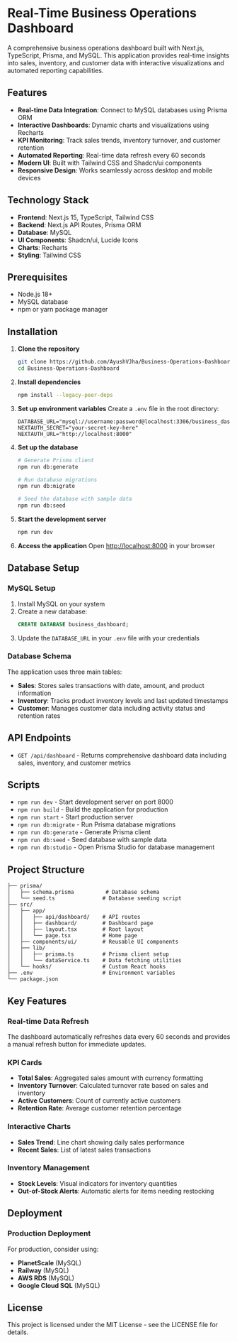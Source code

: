 # Real-Time Business Operations Dashboard

A comprehensive business operations dashboard built with Next.js, TypeScript, Prisma, and MySQL. This application provides real-time insights into sales, inventory, and customer data with interactive visualizations and automated reporting capabilities.

## Features

- **Real-time Data Integration**: Connect to MySQL databases using Prisma ORM
- **Interactive Dashboards**: Dynamic charts and visualizations using Recharts
- **KPI Monitoring**: Track sales trends, inventory turnover, and customer retention
- **Automated Reporting**: Real-time data refresh every 60 seconds
- **Modern UI**: Built with Tailwind CSS and Shadcn/ui components
- **Responsive Design**: Works seamlessly across desktop and mobile devices

## Technology Stack

- **Frontend**: Next.js 15, TypeScript, Tailwind CSS
- **Backend**: Next.js API Routes, Prisma ORM
- **Database**: MySQL
- **UI Components**: Shadcn/ui, Lucide Icons
- **Charts**: Recharts
- **Styling**: Tailwind CSS

## Prerequisites

- Node.js 18+ 
- MySQL database
- npm or yarn package manager

## Installation

1. **Clone the repository**
   ```bash
   git clone https://github.com/AyushVJha/Business-Operations-Dashboard.git
   cd Business-Operations-Dashboard
   ```

2. **Install dependencies**
   ```bash
   npm install --legacy-peer-deps
   ```

3. **Set up environment variables**
   Create a `.env` file in the root directory:
   ```env
   DATABASE_URL="mysql://username:password@localhost:3306/business_dashboard"
   NEXTAUTH_SECRET="your-secret-key-here"
   NEXTAUTH_URL="http://localhost:8000"
   ```

4. **Set up the database**
   ```bash
   # Generate Prisma client
   npm run db:generate
   
   # Run database migrations
   npm run db:migrate
   
   # Seed the database with sample data
   npm run db:seed
   ```

5. **Start the development server**
   ```bash
   npm run dev
   ```

6. **Access the application**
   Open [http://localhost:8000](http://localhost:8000) in your browser

## Database Setup

### MySQL Setup

1. Install MySQL on your system
2. Create a new database:
   ```sql
   CREATE DATABASE business_dashboard;
   ```
3. Update the `DATABASE_URL` in your `.env` file with your credentials

### Database Schema

The application uses three main tables:

- **Sales**: Stores sales transactions with date, amount, and product information
- **Inventory**: Tracks product inventory levels and last updated timestamps
- **Customer**: Manages customer data including activity status and retention rates

## API Endpoints

- `GET /api/dashboard` - Returns comprehensive dashboard data including sales, inventory, and customer metrics

## Scripts

- `npm run dev` - Start development server on port 8000
- `npm run build` - Build the application for production
- `npm run start` - Start production server
- `npm run db:migrate` - Run Prisma database migrations
- `npm run db:generate` - Generate Prisma client
- `npm run db:seed` - Seed database with sample data
- `npm run db:studio` - Open Prisma Studio for database management

## Project Structure

```
├── prisma/
│   ├── schema.prisma          # Database schema
│   └── seed.ts               # Database seeding script
├── src/
│   ├── app/
│   │   ├── api/dashboard/    # API routes
│   │   ├── dashboard/        # Dashboard page
│   │   ├── layout.tsx        # Root layout
│   │   └── page.tsx          # Home page
│   ├── components/ui/        # Reusable UI components
│   ├── lib/
│   │   ├── prisma.ts         # Prisma client setup
│   │   └── dataService.ts    # Data fetching utilities
│   └── hooks/                # Custom React hooks
├── .env                      # Environment variables
└── package.json
```

## Key Features

### Real-time Data Refresh
The dashboard automatically refreshes data every 60 seconds and provides a manual refresh button for immediate updates.

### KPI Cards
- **Total Sales**: Aggregated sales amount with currency formatting
- **Inventory Turnover**: Calculated turnover rate based on sales and inventory
- **Active Customers**: Count of currently active customers
- **Retention Rate**: Average customer retention percentage

### Interactive Charts
- **Sales Trend**: Line chart showing daily sales performance
- **Recent Sales**: List of latest sales transactions

### Inventory Management
- **Stock Levels**: Visual indicators for inventory quantities
- **Out-of-Stock Alerts**: Automatic alerts for items needing restocking

## Deployment

### Production Deployment

For production, consider using:
- **PlanetScale** (MySQL)
- **Railway** (MySQL)
- **AWS RDS** (MySQL)
- **Google Cloud SQL** (MySQL)

## License

This project is licensed under the MIT License - see the LICENSE file for details.
